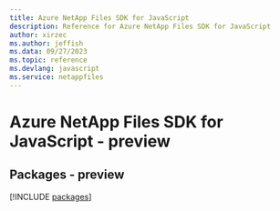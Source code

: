 ```yaml
---
title: Azure NetApp Files SDK for JavaScript
description: Reference for Azure NetApp Files SDK for JavaScript
author: xirzec
ms.author: jeffish
ms.data: 09/27/2023
ms.topic: reference
ms.devlang: javascript
ms.service: netappfiles
---
```

# Azure NetApp Files SDK for JavaScript - preview
## Packages - preview
[!INCLUDE [packages](netapp-files-index.md)]